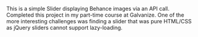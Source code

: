 This is a simple Slider displaying Behance images via an API call.
Completed this project in my part-time course at Galvanize.
One of the more interesting challenges was finding a slider that was pure HTML/CSS as jQuery sliders cannot support lazy-loading. 
